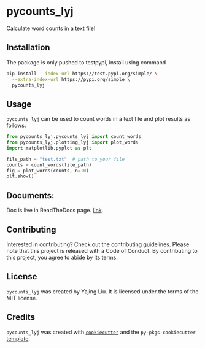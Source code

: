 # pycounts_lyj

Calculate word counts in a text file!

## Installation

The package is only pushed to testpypl, install using command
```bash
pip install --index-url https://test.pypi.org/simple/ \
  --extra-index-url https://pypi.org/simple \
  pycounts_lyj
```

## Usage

`pycounts_lyj` can be used to count words in a text file and plot results
as follows:

```python
from pycounts_lyj.pycounts_lyj import count_words
from pycounts_lyj.plotting_lyj import plot_words
import matplotlib.pyplot as plt

file_path = "test.txt"  # path to your file
counts = count_words(file_path)
fig = plot_words(counts, n=10)
plt.show()
```
## Documents:

Doc is live in ReadTheDocs page. [link](https://pycounts-lyj.readthedocs.io/en/stable/).

## Contributing

Interested in contributing? Check out the contributing guidelines. 
Please note that this project is released with a Code of Conduct. 
By contributing to this project, you agree to abide by its terms.

## License

`pycounts_lyj` was created by Yajing Liu. It is licensed under the terms
of the MIT license.

## Credits

`pycounts_lyj` was created with 
[`cookiecutter`](https://cookiecutter.readthedocs.io/en/latest/) and 
the `py-pkgs-cookiecutter` 
[template](https://github.com/py-pkgs/py-pkgs-cookiecutter).
